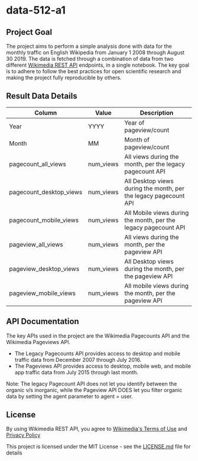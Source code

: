 # data-512-a1

## Project Goal
The project aims to perform a simple analysis done with data for the monthly traffic on English Wikipedia from January 1 2008 through August 30 2019. The data is fetched through a combination of data from two different [Wikimedia REST API](https://www.mediawiki.org/wiki/REST_API) endpoints, in a single notebook. The key goal is to adhere to follow the best practices for open scientific research and making the project fully reproducible by others.

## Result Data Details

| Column                  | Value     | Description                                                      |
|-------------------------|-----------|------------------------------------------------------------------|
| Year                    | YYYY      | Year of pageview/count                                           |
| Month                   | MM        | Month of pageview/count                                          |
| pagecount_all_views     | num_views | All views during the month, per the legacy pagecount API         |
| pagecount_desktop_views | num_views | All Desktop views during the month, per the legacy pagecount API |
| pagecount_mobile_views  | num_views | All Mobile views during the month, per the legacy pagecount API  |
| pageview_all_views      | num_views | All views during the month, per the pageview API                 |
| pageview_desktop_views  | num_views | All Desktop views during the month, per the pageview API         |
| pageview_mobile_views   | num_views | All mobile views during the month, per the pageview API          |



## API Documentation

The key APIs used in the project are the Wikimedia Pagecounts API and the Wikimedia Pageviews API.

- The Legacy Pagecounts API provides access to desktop and mobile traffic data from December 2007 through July 2016.
- The Pageviews API provides access to desktop, mobile web, and mobile app traffic data from July 2015 through last month.

Note: The legacy Pagecount API does not let you identify between the organic v/s inorganic, while the Pageview API DOES let you filter organic data by setting the agent parameter to agent = user.


## License

By using Wikimedia REST API, you agree to [Wikimedia's Terms of Use](https://wikimediafoundation.org/wiki/Terms_of_Use/en) and [Privacy Policy](https://wikimediafoundation.org/wiki/Privacy_policy)

This project is licensed under the MIT License - see the [LICENSE.md](https://github.com/nmnshrma/data-512-a1/blob/master/LICENSE) file for details
